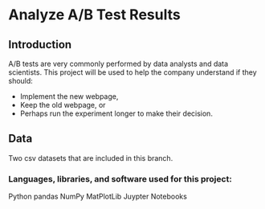 # Analyze A/B Test Results

## Introduction
A/B tests are very commonly performed by data analysts and data scientists. This project will be used to help the company understand if they should:

- Implement the new webpage,
- Keep the old webpage, or
- Perhaps run the experiment longer to make their decision.

## Data
Two csv datasets that are included in this branch. 

### Languages, libraries, and software used for this project:
Python
pandas
NumPy
MatPlotLib
Juypter Notebooks
